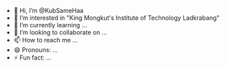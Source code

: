 - 👋 Hi, I’m @KubSameHaa
- 👀 I’m interested in "King Mongkut's Institute of Technology Ladkrabang"
- 🌱 I’m currently learning ...
- 💞️ I’m looking to collaborate on ...
- 📫 How to reach me ...
- 😄 Pronouns: ...
- ⚡ Fun fact: ...

<!---
KubSameHaa/KubSameHaa is a ✨ special ✨ repository because its `README.md` (this file) appears on your GitHub profile.
You can click the Preview link to take a look at your changes.
--->
